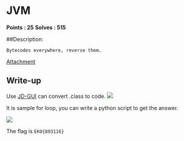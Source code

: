 # JVM

**Points : 25**
**Solves : 515**


##Description:

	Bytecodes everywhere, reverse them.

[Attachment](rev25_3100aa76fca4432f.zip)

## Write-up
Use [JD-GUI](http://jd.benow.ca/) can convert .class to code.
![](http://i.imgur.com/XcVbgB5.jpg)

It is sample for loop, you can write a python script to get the answer.

![](http://i.imgur.com/4qFd2HP.jpg)

The flag is `EKO{893116}`
